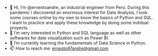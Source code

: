- 👋 Hi, I’m @ernestoandre, an industrial engineer from Perú. During this pandemic I discovered an enormous interest for 
Data Analysis, I took some courses online by my own to know the basics of Python and SQL. I want to practice and apply 
these knowledge by doing some indidual proyects.
- 👀 I’m very interested in Python and SQL language as well as other softwares for data visualization such as Power BI.
- 🌱 I’m currently learning the fundamentals of Data Science in Python.
- 📫 How to reach me: ernesto97andre@gmail.com

<!---
ernestoandre/ernestoandre is a ✨ special ✨ repository because its `README.md` (this file) appears on your GitHub profile.
You can click the Preview link to take a look at your changes.
--->
